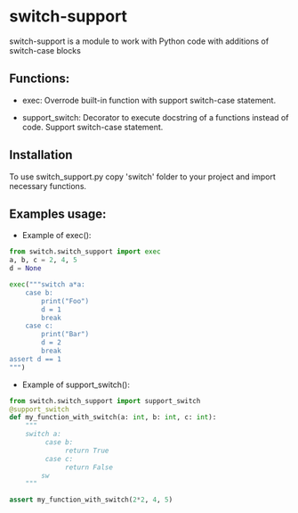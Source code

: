 switch-support
===============================================================

switch-support is a module to work with Python code with additions of switch-case blocks


Functions:
--------

* exec: Overrode built-in function with support switch-case statement.

* support_switch: Decorator to execute docstring of a functions instead of code. Support switch-case statement.

Installation
------------

To use switch_support.py copy 'switch' folder to your project and import 
necessary functions.

Examples usage:
------------------------
- Example of exec():

```python
from switch.switch_support import exec
a, b, c = 2, 4, 5
d = None

exec("""switch a*a:
    case b:
        print("Foo")
        d = 1
        break
    case c:
        print("Bar")
        d = 2
        break 
assert d == 1
""")
```
- Example of support_switch():

```python
from switch.switch_support import support_switch
@support_switch
def my_function_with_switch(a: int, b: int, c: int):
    """
    switch a:
         case b:
              return True
         case c:
              return False
		sw
    """

assert my_function_with_switch(2*2, 4, 5)
```
